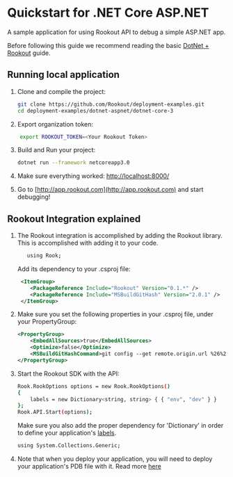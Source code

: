 # Quickstart for .NET Core ASP.NET

A sample application for using Rookout API to debug a simple ASP.NET app.

Before following this guide we recommend reading the basic [DotNet + Rookout] guide.

## Running local application

1. Clone and compile the project:
     ```bash
    git clone https://github.com/Rookout/deployment-examples.git
    cd deployment-examples/dotnet-aspnet/dotnet-core-3
    ```
2. Export organization token:
```bash
 	export ROOKOUT_TOKEN=<Your Rookout Token>
```

3. Build and Run your project:
    ```bash
    dotnet run --framework netcoreapp3.0
    ```
4. Make sure everything worked: [http://localhost:8000/](http://localhost:8000/)

5. Go to [http://app.rookout.com](http://app.rookout.com) and start debugging! 


## Rookout Integration explained

1. The Rookout integration is accomplished by adding the Rookout library.
    This is accomplished with adding it to your code.
    ```bash
       using Rook;
    ```
    Add its dependency to your .csproj file:
    ```xml
     <ItemGroup>
        <PackageReference Include="Rookout" Version="0.1.*" />
        <PackageReference Include="MSBuildGitHash" Version="2.0.1" />
     </ItemGroup>
    ```
2. Make sure you set the following properties in your .csproj file, under your PropertyGroup:
    ```xml
    <PropertyGroup>        
        <EmbedAllSources>true</EmbedAllSources>
        <Optimize>false</Optimize>
        <MSBuildGitHashCommand>git config --get remote.origin.url %26%26 git rev-parse HEAD</MSBuildGitHashCommand>
    </PropertyGroup>
    ```
3. Start the Rookout SDK with the API:
    ```bash
    Rook.RookOptions options = new Rook.RookOptions()
    {
        labels = new Dictionary<string, string> { { "env", "dev" } }
    };
    Rook.API.Start(options);
    ```
    Make sure you also add the proper dependency for 'Dictionary' in order to define your application's [labels](https://docs.rookout.com/docs/projects-labels/).
    ```bash
    using System.Collections.Generic;
    ```
4. Note that when you deploy your application, you will need to deploy your application's PDB file with it. Read more [here](https://docs.rookout.com/docs/dotnet-setup/#debug-information)



[DotNet + Rookout]: https://docs.rookout.com/docs/dotnet-setup/
